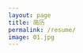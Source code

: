 ```yaml
---
layout: page
title: 简历
permalink: /resume/
image: 01.jpg
---
```


<!DOCTYPE html>
<html lang="en">

<head>
    <meta charset="UTF-8">
    <meta name="viewport" content="width=device-width, initial-scale=1.0">
    <title>简历预览与下载</title>
    <style>
        /* 简历容器样式 */
        .resume-container {
            width: 90%;
            max-width: 1200px;
            background-color: #fff;
            border-radius: 8px;
            box-shadow: 0 0 10px rgba(0, 0, 0, 0.1);
            padding: 20px;
        }

        /* 简历预览区域样式 */
        .resume-preview {
            margin-bottom: 20px;
        }

        /* 简历操作选项区域样式 */
        .resume-options {
            display: flex;
            justify-content: center;
            gap: 20px;
        }

        /* 按钮样式 */
        .btn {
            display: inline-block;
            padding: 10px 20px;
            background-color:rgb(252, 226, 96);
            color: #fff;
            text-decoration: none;
            border-radius: 4px;
            transition: background-color 0.3s ease;
        }

        /* 按钮悬停效果 */
        .btn:hover {
            background-color: #0056b3;
        }

        /* 响应式设计 */
        @media (max-width: 768px) {
            .resume-container {
                width: 95%;
                padding: 15px;
            }

            .resume-options {
                flex-direction: column;
                align-items: center;
            }
        }
    </style>
</head>

<body>
    <!-- 简历展示区域 -->
    <main class="resume-container">
        <!-- 简历预览区域 -->
        <section class="resume-preview">
            <iframe src="/assets/梁善晴简历 Re.pdf" width="100%" height="600px" style="border: none;"></iframe>
        </section>
        <!-- 简历操作选项区域 -->
        <section class="resume-options">
            <a href="/assets/梁善晴简历 Re.pdf" class="btn" download>下载简历</a>
            <a href="/assets/梁善晴简历 Re.pdf" class="btn" target="_blank">预览简历</a>
        </section>
    </main>
</body>

</html>

---
Hi！我是梁善晴，目前是26届复旦大学经济学院金融专硕（基金管理方向）在读，本科就读于复旦大学经济学院经济学系，是一个同时喜欢高谈阔论抽象哲学同时相信实践出真知的非完美型完美主义者。这是关于我的一个更加生动的简历导航（希望如此），感谢您的查看！

***

### 教育背景
##### 复旦大学（研究生）经济学院金融专硕（基金管理方向）
2024.9 - 2026.6

成绩排名：3.88/4.0 
相关课程：量化投资交易与实务，金融大数据挖掘与分析（机器学习），固定收益理论与实务，金融理论与政策

##### 复旦大学（本科） 经济学
2020.9 - 2024.6

成绩排名：3.74/4.0   7/80
主修课程：计量经济学，统计学，会计学，财政学，微观经济学，宏观经济学

---
### 实习经历
##### 上海国投孚腾私募基金管理有限公司 战略投资部 战略研究实习生
2024.9-2025.2

<strong>执行AI Infra、AI电力、折扣零售、3D打印出海、抖音DP等多个项目的行业调研、会议访谈、初筛和立项会报告，具有行业快速学习能力，帮助项目推进、辅助投资决策。</strong>
* <strong>行业研究：</strong>为发掘<strong style="color:rgb(122, 122,122);">AI Infra</strong>行业优质投资标的、协助上海AI算力集群建设，从公司资料、高管和客户访谈、研报等多方面对3家潜在投资标的进行深入分析。从芯片厂商、算力集群、行业终端3大客户类型切入，探讨AI基础设施中间层国产异构芯片格局带来的机会和影响行业天花板的可能问题，了解行业主要公司的<strong style="color: rgb(122, 122,122);">行业地位、竞争优劣势</strong>，并在产品、技术、合同、现金流等方面对行业主要玩家进行<strong style="color: rgb(122, 122,122);">竞品对比</strong>，完成<strong style="color: rgb(122, 122,122);">10+管访及客户访谈和13页项目初筛会报告</strong>。从行业政策、产业链机会拆解、AI新技术应用场景等方面分析<strong style="color: rgb(122, 122,122);">AI电力</strong>行业行业机会，并深入分析公司核心产品的<strong style="color: rgb(122, 122,122);">市场规模、竞争优劣势、主要客户</strong>等，<strong style="color: rgb(122, 122,122);">撰写报告6页</strong>，辅助投资决策。
* <strong>产品研究：</strong>为探索经济下行、消费降级趋势下的低价经济投资标的，从海外上市公司研报、公司官网、线上购物平台及论坛用户评价等多方面对某服装零售折扣初创公司进行产品对比分析。从门店收入、单店模式、财务和资本情况等方面出发搭建海外9家主要零售折扣店的<strong style="color: rgb(122, 122,122);">竞品分析模型</strong>，以辅助判断某国内折扣店项目的<strong style="color: rgb(122, 122,122);">运营模式</strong>。

##### 申万宏源证券家电研究所  行业研究实习生
2023.09-2024.01

<strong>深度参与家电行业研究，独立或部分参与公司和行业的研究报告撰写，帮助收集数据资料分析行业前景和公司竞争力，参与数据库的日常更新和会议纪要总结。</strong>
* <strong>行业研究</strong>：挖掘快速增长的清洁电器产业链是否有上游投资标的机会，从公司年报、研报、行业数据库、购物平台用户评价、拆机视频等多渠道了解公司上下游竞争力，并重点分析公司下游洗地机大客户在产品、技术、营销方面的竞争优势。发现公司当前核心竞争力为技术和客户优势带来的切入下游整机业务增长，并通过洗地机市场规模×主要客户市占率×公司代工分享额测算公司未来十年洗地机市场的营收空间，<strong style="color: rgb(122, 122,122);">独立完成一家清洁电器上游产业链公司的深度报告46页</strong>。另协助完成<strong style="color: rgb(122, 122,122);">4家公司的深度报告或分析</strong>，如某扫地机新锐公司出海分析、清洁电器企业出口相关分析、某消费电子、主营音箱上市公司财务、技术分析等。
* <strong>产品研究：</strong>持续追踪富有增长前景的清洁电器行业龙头上市公司，从公司官网、线上购物平台、机型测评图文视频等多渠道收集3家扫地机/洗地机龙头公司的产品数据，通过产品价格、技术参数、用户交互体验等方面进行<strong style="color: rgb(122, 122,122);">竞品对比研究</strong>，分析产品革新点，完成<strong style="color: rgb(122, 122,122);">excel产品对比表格</strong>维护。
* <strong>数据分析：</strong>跟踪近年来增长较快的小家电行业优质标的，从公司年报、研报、行业数据库收集某小家电上市公司财务数据以及行业层面产品品类和销售渠道的增长数据，使用<strong style="color: rgb(122, 122,122);">数据透视表</strong>，从行业各品类和销售渠道增长趋势并结合公司财务销售数据，拆分判断公司未来销售增长点，发现公司未来增长主要看点包括主营产品高端化、新拓品类电动牙刷高速增长、抖音渠道的拓展，最后做出增长率预测，<strong style="color: rgb(122, 122,122);">独立完成收入拆分模型</strong>。

##### 华西证券家电研究所  行业研究实习生 
2023.01-2023.04

* <strong>行业公司研究：</strong>通过行业数据库、公司官网、定期报告、第三方数据和研究报告等快速了解公司，分产品、分渠道、分地区构建公司收入拆分模型，从收入端、盈利端和经营端入手撰写简要的点评。
* <strong>数据分析维护：</strong>跟踪并总结行业板块涨跌幅、原材料价格走势、汇率和海运集装箱价格变动、地产与社零等宏观指标，以及家电各品类主要公司销售情况及渠道分布情况，使用<strong style="color: rgb(122, 122, 122);">vlookup函数维护日常数据库</strong>，制作日报、周报、月报多篇。
* <strong>会议纪要撰写：</strong>听取行业主要上市公司高管会议、投资者会议录音，撰写会议纪要，辅助学习行业分析的主要方向。

##### 数字100  用户洞察实习生                                                                                                           
2022.09-2022.11

<strong>协助公司通过定性访谈、穿测和定量的问卷数据洞察消费者需求和消费市场趋势，为产品提出建议，对后面做消费组的研究形成了一定帮助。</strong>
* <strong>定性：</strong>为公司高管、客户公司目标消费者等的深度访谈和座谈会撰写定性小结，编写templates，总结产品特征，为消费者特征画像，为商家提供产品策略建议；进行桌面研究，收集数据，了解产品特征，绘制Excel或PPT相关图表；撰写关于产品消费者的趋势报告，以及协助撰写最终产品报告。
* <strong>定量：</strong>提出关于客户公司产品的针对性问题，撰写问卷大纲，制作问卷；基于问卷数据，从不同交叉维度分析目标群体特征，制图并撰写消费者洞察分析报告。

---
### 学术经历
###### 港大×北大金融史系教授研究小组  助研
2023.05-2023.07
###### 泛海国际金融学院金融系教授研究小组  助研
2022.07-2022.09
<strong>广泛快速阅读管理学、明清金融史等相关领域中英文文献；使用 Python 库处理数据量百万级别的四大人力资本面板数据。</strong>

---
### 学工经历
在校期间我也有丰富的学生工作经历，它们帮助我锻炼了我的<strong style="color: rgb(122, 122,122);">人际协调能力、文案写作能力、宣传制作能力</strong>。
* 在班级中，我担任班级信息委员和宣传委员，负责班级通讯稿撰写和公众号宣传。
* 在学工中，我担任复旦大学校学生会学术文化部干事，参与学校跨学科讲座的选题brainstorm、宣传推文撰写、海报制作、活动现场组织等。
* 在社团中，我担任学校户外公益社团核心成员。参与活动主题brainstorm、问卷海报设计、活动组织执行、私域群和公众号运营等。

---
### 语言技能
* <strong>英语水平：</strong>普通话（母语）、英语（托福105，六级619，四级646）
* <strong>数据分析：</strong>熟练使用 Microsoft Office；掌握 Python（数据分析、机器学习、选股策略）、Visual Basic、LaTeX、Stata 等编程语言；自学SQL、Tableau中